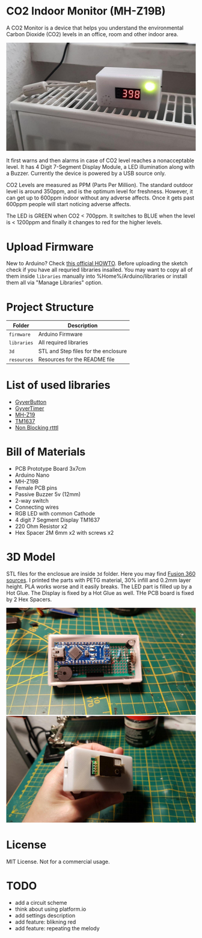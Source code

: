 # CO2 Indoor Monitor (MH-Z19B)
A CO2 Monitor is a device that helps you understand the environmental Carbon Dioxide (CO2) levels in an office, room and  other indoor area.  

![PROJECT_PHOTO](https://github.com/edorosh/co2-indoor-monitor/blob/master/resources/front.jpg)

It first warns and then alarms in case of CO2 level reaches a nonacceptable level. It has 4 Digit 7-Segment Display Module, a LED illumination along with a Buzzer. Currently the device is powered by a USB source only.  

CO2 Levels are measured as PPM (Parts Per Million). The standard outdoor level is around 350ppm, and is the optimum level for freshness. However, it can get up to 600ppm indoor without any adverse affects. Once it gets past 600ppm people will start noticing adverse affects.

The LED is GREEN when CO2  < 700ppm. It switches to BLUE when the level is < 1200ppm and finally it changes to red for the higher levels.

# Upload Firmware
New to Arduino? Check [this official HOWTO](https://www.arduino.cc/en/main/howto). Before uploading the sketch check if you have all requried libraries insalled. You may want to copy all of them inside `libraries` manually into %Home%/Arduino/libraries or install them all via "Manage Libraries" option.

# Project Structure

| Folder      | Description                          |
| ----------  | ------------------------------------ |
| `firmware`  | Arduino Firmware                     |
| `libraries` | All required libraries               |
| `3d`        | STL and Step files for the enclosure |
| `resources` | Resources for the README file        |  

# List of used libraries
* [GyverButton](https://github.com/AlexGyver/GyverLibs/tree/master/GyverButton)
* [GyverTimer](https://github.com/AlexGyver/GyverLibs/tree/master/GyverTimer)
* [MH-Z19](https://github.com/WifWaf/MH-Z19)
* [TM1637](https://github.com/avishorp/TM1637)
* [Non Blocking rtttl](https://github.com/cefn/non-blocking-rtttl-arduino)

# Bill of Materials
* PCB Prototype Board 3x7cm
* Arduino Nano
* MH-Z19B
* Female PCB pins
* Passive Buzzer 5v (12mm)
* 2-way switch
* Connecting wires
* RGB LED with common Cathode
* 4 digit 7 Segment Display TM1637
* 220 Ohm Resistor x2
* Hex Spacer 2M 6mm x2 with screws x2

# 3D Model
STL files for the enclosue are inside `3d` folder. Here you may find [Fusion 360 sources](https://a360.co/3mZy4vN).
I printed the parts with PETG material, 30% infill and 0.2mm layer height. PLA works worse and it easily breaks. The LED part is filled up by a Hot Glue.  The Display is fixed by a Hot Glue as well. THe PCB board is fixed by 2 Hex Spacers.

![INSIDE_PHOTO](https://github.com/edorosh/co2-indoor-monitor/blob/master/resources/inside.jpg)
![BACK_PHOTO](https://github.com/edorosh/co2-indoor-monitor/blob/master/resources/back.jpg)

# License
MIT License. Not for a commercial usage.

# TODO
* add a circuit scheme
* think about using platform.io
* add settings description
* add feature: blikning red
* add feature: repeating the melody

